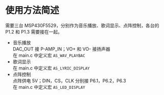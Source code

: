 # 使用方法简述
需要三台 MSP430F5529，分别作为音乐播放、歌词显示、点阵控制，各台的 P1.2 和 P1.3 需要接在一起。  
- 音乐播放  
  DAC_OUT 接 P-AMP_IN；VO+ 和 VO- 接扬声器  
  在 main.c 中定义宏 `AS_WAV_PLAYBAC`  
- 歌词显示  
  在 main.c 中定义宏 `AS_LYRIC_DISPLAY`  
- 点阵控制  
  点阵供电 5V；DIN，CS，CLK 分别接 P6.1，P6.2，P6.3  
  在 main.c 中定义宏 `AS_LED_DISPLAY`  
